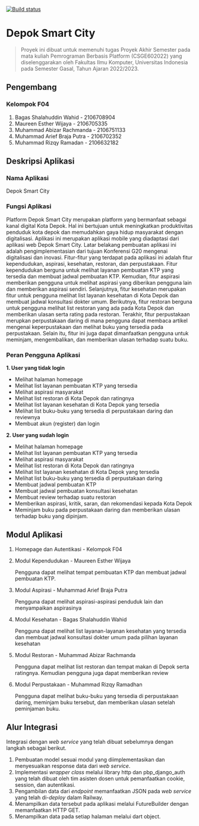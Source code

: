 [![Build status](https://build.appcenter.ms/v0.1/apps/4cf1ad7a-0dda-49c5-8ec4-710fb735df88/branches/main/badge)](https://appcenter.ms)
# Depok Smart City
> Proyek ini dibuat untuk memenuhi tugas Proyek Akhir Semester pada mata kuliah Pemrograman Berbasis Platform (CSGE602022) yang diselenggarakan oleh Fakultas Ilmu Komputer, Universitas Indonesia pada Semester Gasal, Tahun Ajaran 2022/2023.

## Pengembang
### Kelompok F04
1.  Bagas Shalahuddin Wahid - 2106708904
2.  Maureen Esther Wijaya - 2106705335
3.  Muhammad Abizar Rachmanda - 2106751133
4.  Muhammad Arief Braja Putra - 2106702352
5.  Muhammad Rizqy Ramadan - 2106632182

## Deskripsi Aplikasi
### Nama Aplikasi
Depok Smart City

### Fungsi Aplikasi
Platform Depok Smart City merupakan platform yang bermanfaat sebagai kanal digital Kota Depok. Hal ini bertujuan untuk meningkatkan produktivitas penduduk kota depok dan memudahkan gaya hidup masyarakat dengan digitalisasi. Aplikasi ini merupakan aplikasi mobile yang diadaptasi dari aplikasi web Depok Smart City. Latar belakang pembuatan aplikasi ini adalah pengimplementasian dari tujuan Konferensi G20 mengenai digitalisasi dan inovasi. Fitur-fitur yang terdapat pada aplikasi ini adalah fitur kependudukan, aspirasi, kesehatan, restoran, dan perpustakaan. Fitur kependudukan berguna untuk melihat layanan pembuatan KTP yang tersedia dan membuat jadwal pembuatan KTP. Kemudian, fitur aspirasi memberikan pengguna untuk melihat aspirasi yang diberikan pengguna lain dan memberikan aspirasi sendiri. Selanjutnya, fitur kesehatan merupakan fitur untuk pengguna melihat list layanan kesehatan di Kota Depok dan membuat jadwal konsultasi dokter umum. Berikutnya, fitur restoran berguna untuk pengguna melihat list restoran yang ada pada Kota Depok dan memberikan ulasan serta rating pada restoran. Terakhir, fitur perpustakaan merupkan perpustakaan daring di mana pengguna dapat membaca artikel mengenai keperpustakaan dan melihat buku yang tersedia pada perpustakaan. Selain itu, fitur ini juga dapat dimanfaatkan pengguna untuk meminjam, mengembalikan, dan memberikan ulasan terhadap suatu buku. 

### Peran Pengguna Aplikasi
**1. User yang tidak login**

- Melihat halaman homepage
- Melihat list layanan pembuatan KTP yang tersedia
- Melihat aspirasi masyarakat
- Melihat list restoran di Kota Depok dan ratingnya
- Melihat list layanan kesehatan di Kota Depok yang tersedia
- Melihat list buku-buku yang tersedia di perpustakaan daring dan reviewnya
- Membuat akun (register) dan login

**2. User yang sudah login**
- Melihat halaman homepage
- Melihat list layanan pembuatan KTP yang tersedia
- Melihat aspirasi masyarakat
- Melihat list restoran di Kota Depok dan ratingnya
- Melihat list layanan kesehatan di Kota Depok yang tersedia
- Melihat list buku-buku yang tersedia di perpustakaan daring
- Membuat jadwal pembuatan KTP
- Membuat jadwal pembuatan konsultasi kesehatan
- Membuat review terhadap suatu restoran
- Memberikan aspirasi, kritik, saran, dan rekomendasi kepada Kota Depok
- Meminjam buku pada perpustakaan daring dan memberikan ulasan terhadap buku yang dipinjam.

## Modul Aplikasi
1. Homepage dan Autentikasi - Kelompok F04

2. Modul Kependudukan - Maureen Esther Wijaya

    Pengguna dapat melihat tempat pembuatan KTP dan membuat jadwal pembuatan KTP.
    
3. Modul Aspirasi - Muhammad Arief Braja Putra

    Pengguna dapat melihat aspirasi-aspirasi penduduk lain dan menyampaikan aspirasinya
    
4. Modul Kesehatan - Bagas Shalahuddin Wahid

    Pengguna dapat melihat list layanan-layanan kesehatan yang tersedia dan membuat jadwal konsultasi dokter umum pada pilihan layanan kesehatan
    
5. Modul Restoran - Muhammad Abizar Rachmanda

    Pengguna dapat melihat list restoran dan tempat makan di Depok serta ratingnya. Kemudian pengguna juga dapat memberikan review
    
6. Modul Perpustakaan - Muhammad Rizqy Ramadhan

    Pengguna dapat melihat buku-buku yang tersedia di perpustakaan daring, meminjam buku tersebut, dan memberikan ulasan setelah peminjaman buku.

## Alur Integrasi
Integrasi dengan _web service_ yang telah dibuat sebelumnya dengan langkah sebagai berikut.
1. Pembuatan model sesuai modul yang diimplementasikan dan menyesuaikan response data dari _web service_.
2. Implementasi _wrapper class_ melalui library http dan pbp_django_auth yang telah dibuat oleh tim asisten dosen untuk pemanfaatkan cookie, session, dan autentikasi.
3. Pengambilan data dari _endpoint_ memanfaatkan JSON pada _web service_ yang telah di-_deploy_ dalam Railway.
4. Menampilkan data tersebut pada aplikasi melalui FutureBuilder dengan memanfaatkan HTTP GET.
5. Menampilkan data pada setiap halaman melalui dart object.

